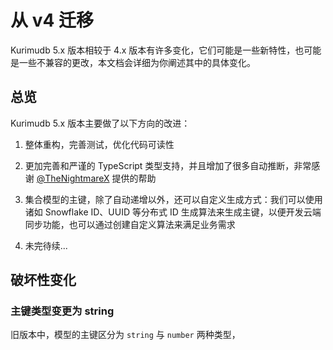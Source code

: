 # 从 v4 迁移

Kurimudb 5.x 版本相较于 4.x 版本有许多变化，它们可能是一些新特性，也可能是一些不兼容的更改，本文档会详细为你阐述其中的具体变化。

## 总览

Kurimudb 5.x 版本主要做了以下方向的改进：

1. 整体重构，完善测试，优化代码可读性

2. 更加完善和严谨的 TypeScript 类型支持，并且增加了很多自动推断，非常感谢 [@TheNightmareX](https://github.com/TheNightmareX) 提供的帮助

3. 集合模型的主键，除了自动递增以外，还可以自定义生成方式：我们可以使用诸如 Snowflake ID、UUID 等分布式 ID 生成算法来生成主键，以便开发云端同步功能，也可以通过创建自定义算法来满足业务需求

4. 未完待续...

## 破坏性变化

### 主键类型变更为 string

旧版本中，模型的主键区分为 `string` 与 `number` 两种类型，
